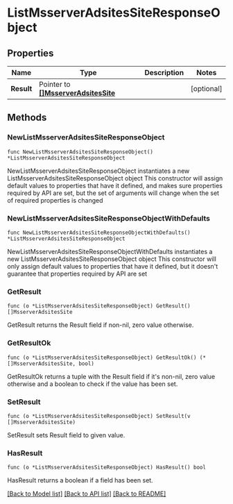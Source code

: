 # ListMsserverAdsitesSiteResponseObject

## Properties

Name | Type | Description | Notes
------------ | ------------- | ------------- | -------------
**Result** | Pointer to [**[]MsserverAdsitesSite**](MsserverAdsitesSite.md) |  | [optional] 

## Methods

### NewListMsserverAdsitesSiteResponseObject

`func NewListMsserverAdsitesSiteResponseObject() *ListMsserverAdsitesSiteResponseObject`

NewListMsserverAdsitesSiteResponseObject instantiates a new ListMsserverAdsitesSiteResponseObject object
This constructor will assign default values to properties that have it defined,
and makes sure properties required by API are set, but the set of arguments
will change when the set of required properties is changed

### NewListMsserverAdsitesSiteResponseObjectWithDefaults

`func NewListMsserverAdsitesSiteResponseObjectWithDefaults() *ListMsserverAdsitesSiteResponseObject`

NewListMsserverAdsitesSiteResponseObjectWithDefaults instantiates a new ListMsserverAdsitesSiteResponseObject object
This constructor will only assign default values to properties that have it defined,
but it doesn't guarantee that properties required by API are set

### GetResult

`func (o *ListMsserverAdsitesSiteResponseObject) GetResult() []MsserverAdsitesSite`

GetResult returns the Result field if non-nil, zero value otherwise.

### GetResultOk

`func (o *ListMsserverAdsitesSiteResponseObject) GetResultOk() (*[]MsserverAdsitesSite, bool)`

GetResultOk returns a tuple with the Result field if it's non-nil, zero value otherwise
and a boolean to check if the value has been set.

### SetResult

`func (o *ListMsserverAdsitesSiteResponseObject) SetResult(v []MsserverAdsitesSite)`

SetResult sets Result field to given value.

### HasResult

`func (o *ListMsserverAdsitesSiteResponseObject) HasResult() bool`

HasResult returns a boolean if a field has been set.


[[Back to Model list]](../README.md#documentation-for-models) [[Back to API list]](../README.md#documentation-for-api-endpoints) [[Back to README]](../README.md)


